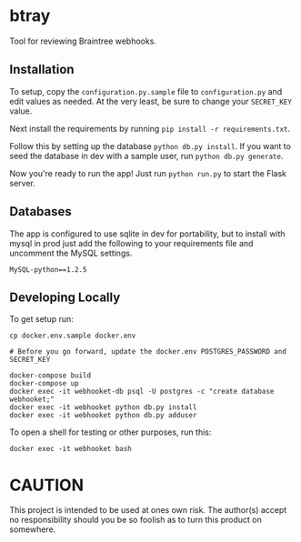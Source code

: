 # btray
Tool for reviewing Braintree webhooks.

## Installation

To setup, copy the `configuration.py.sample` file to `configuration.py` and edit values as needed. At the very least, be sure to change your `SECRET_KEY` value.

Next install the requirements by running `pip install -r requirements.txt`.

Follow this by setting up the database `python db.py install`. If you want to seed the database in dev with a sample user, run `python db.py generate`.

Now you're ready to run the app! Just run `python run.py` to start the Flask server.

## Databases

The app is configured to use sqlite in dev for portability, but to install with mysql in prod just add the following to your requirements file and uncomment the MySQL settings.
```
MySQL-python==1.2.5
```

## Developing Locally

To get setup run:

```
cp docker.env.sample docker.env

# Before you go forward, update the docker.env POSTGRES_PASSWORD and SECRET_KEY

docker-compose build
docker-compose up
docker exec -it webhooket-db psql -U postgres -c "create database webhooket;"
docker exec -it webhooket python db.py install
docker exec -it webhooket python db.py adduser
```

To open a shell for testing or other purposes, run this:

```
docker exec -it webhooket bash
```

# CAUTION

This project is intended to be used at ones own risk. The author(s) accept no responsibility should you be so foolish as to turn this product on somewhere.
